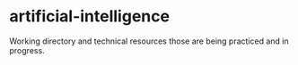 # artificial-intelligence
Working directory and technical resources those are being practiced and in progress.
